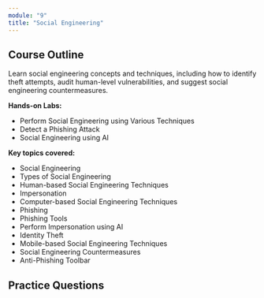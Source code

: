 ```yaml
---
module: "9"
title: "Social Engineering"
---
```


<!-- # Module 9: Social Engineering -->

## Course Outline

Learn social engineering concepts and techniques, including how to identify theft attempts, audit human-level vulnerabilities, and suggest social engineering countermeasures.

**Hands-on Labs:**

- Perform Social Engineering using Various Techniques
- Detect a Phishing Attack
- Social Engineering using AI

**Key topics covered:**

- Social Engineering
- Types of Social Engineering
- Human-based Social Engineering Techniques
- Impersonation
- Computer-based Social Engineering Techniques
- Phishing
- Phishing Tools
- Perform Impersonation using AI
- Identity Theft
- Mobile-based Social Engineering Techniques
- Social Engineering Countermeasures
- Anti-Phishing Toolbar

## Practice Questions
